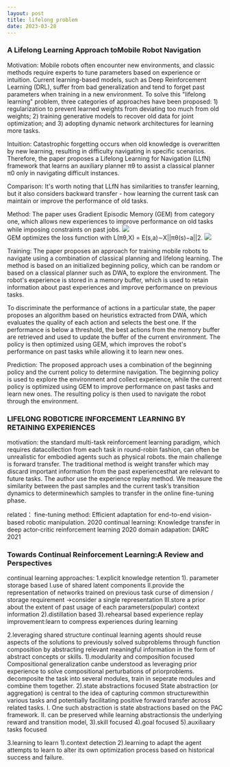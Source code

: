 ```yaml
---
layout: post
title: lifelong problem
date: 2023-03-28
---
```



### A Lifelong Learning Approach toMobile Robot Navigation
Motivation:
Mobile robots often encounter new environments, and classic methods require experts to tune parameters based on experience or intuition. Current learning-based models, such as Deep Reinforcement Learning (DRL), suffer from bad generalization and tend to forget past parameters when training in a new environment. To solve this "lifelong learning" problem, three categories of approaches have been proposed: 1) regularization to prevent learned weights from deviating too much from old weights; 2) training generative models to recover old data for joint optimization; and 3) adopting dynamic network architectures for learning more tasks.

Intuition:
Catastrophic forgetting occurs when old knowledge is overwritten by new learning, resulting in difficulty navigating in specific scenarios. Therefore, the paper proposes a Lifelong Learning for Navigation (LLfN) framework that learns an auxiliary planner πθ to assist a classical planner π0 only in navigating difficult instances.

Comparison:
It's worth noting that LLfN has similarities to transfer learning, but it also considers backward transfer - how learning the current task can maintain or improve the performance of old tasks.

Method:
The paper uses Gradient Episodic Memory (GEM) from category one, which allows new experiences to improve performance on old tasks while imposing constraints on past jobs. 
![]({{site.url}}/assets/images/A_Lifelong_Learning_Approach_to/equation1.png)   
GEM optimizes the loss function with L(πθ,X) = E(s,a)∼X||πθ(s)−a||2.
![]({{site.url}}/assets/images/A_Lifelong_Learning_Approach_to/LLfm1.png) 

Training:
The paper proposes an approach for training mobile robots to navigate using a combination of classical planning and lifelong learning. The method is based on an initialized beginning policy, which can be random or based on a classical planner such as DWA, to explore the environment. The robot's experience is stored in a memory buffer, which is used to retain information about past experiences and improve performance on previous tasks.

To discriminate the performance of actions in a particular state, the paper proposes an algorithm based on heuristics extracted from DWA, which evaluates the quality of each action and selects the best one. If the performance is below a threshold, the best actions from the memory buffer are retrieved and used to update the buffer of the current environment. The policy is then optimized using GEM, which improves the robot's performance on past tasks while allowing it to learn new ones.

Prediction:
The proposed approach uses a combination of the beginning policy and the current policy to determine navigation. The beginning policy is used to explore the environment and collect experience, while the current policy is optimized using GEM to improve performance on past tasks and learn new ones. The resulting policy is then used to navigate the robot through the environment.

### LIFELONG ROBOTICRE INFORCEMENT LEARNING BY RETAINING EXPERIENCES
motivation: the standard multi-task reinforcement learning paradigm, which requires datacollection from each task in round-robin fashion, can often be unrealistic for embodied agents such as physical robots.
the main challenge is forward transfer. The traditional method is weight transfer which may discard important information from the past experiencesthat  are  relevant  to  future  tasks.
The author use the experience replay method. We measure the similarity between the past samples and the current task’s transition dynamics to determinewhich samples to transfer in the online fine-tuning phase.

related：
fine-tuning method: Efficient adaptation for end-to-end vision-based robotic manipulation. 2020
continual learning: Knowledge transfer in deep actor-critic reinforcement learning 2020
domain adapation: DARC 2021

### Towards Continual Reinforcement Learning:A Review and Perspectives
continual learning approaches:
1.explicit knowledge retention
1). parameter storage based
I.use of shared latent components
II.provide the representation of networks trained on previous task
    curse of dimension / storage requirement
    ->consider a single representation
III.store a prior about the extent of past usage of each parameters(popular)
context information
2).distillation based
3).rehearsal based
    experience replay
        improvement:learn to compress experiences during learning

2.leveraging shared structure
continual learning agents should reuse aspects of the solutions to previously solved subproblems through function composition by abstracting relevant meaningful information in the form of abstract concepts or skills.
1).modularity and composition focused
 Compositional generalization canbe understood as leveraging prior experience to solve compositional perturbations of priorproblems.
 decomposite the task into several modules, train in seperate modules and combine them together.
2).state abstractions focused
State abstraction (or aggregation) is central to the idea of capturing common structurewithin various tasks and potentially facilitating positive forward transfer across related tasks.
I. One such abstraction is state abstractions based on the PAC framework.
II. can be preserved while learning abstractionsis the underlying reward and transition model,
3).skill focused
4).goal focused
5).auxiliaary tasks focused

3.learning to learn
1).context detection
2).learning to adapt
the agent attempts to learn to alter its own optimization process based on historical success and failure.